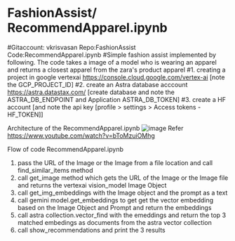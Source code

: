 # FashionAssist/ RecommendApparel.ipynb

#Gitaccount: vkrisvasan Repo:FashionAssist Code:RecommendApparel.ipynb
#Simple fashion assist implemented by following. The code takes a image of a model who is wearing an apparel and returns a closest apparel from the zara's product apparel
  #1. creating a project in google vertexai https://console.cloud.google.com/vertex-ai [note the GCP_PROJECT_ID]
  #2. create an Astra database acccount https://astra.datastax.com/ [create database and note the ASTRA_DB_ENDPOINT and Application ASTRA_DB_TOKEN]
  #3. create a HF account [and note the api key [profile > settings > Access tokens - HF_TOKEN]]
  
Architecture of the RecommendApparel.ipynb
![image](https://github.com/vkrisvasan/FashionAssist/assets/10602190/866cebf8-24a9-476c-a13c-0a3e95168ef1)
Refer https://www.youtube.com/watch?v=bToMzuiOMhg

Flow of code RecommendApparel.ipynb
1. pass the URL of the Image or the Image from a file location and call find_similar_items method
2. call get_image method which gets the URL of the Image or the Image file and returns the vertexai vision_model Image Object
3. call get_img_embeddings with the Image object and the prompt as a text
4. call gemini model.get_embeddings to get get the vector embedding based on the Image Object and Prompt and return the embeddings 
5. call astra collection.vector_find with the emeddings and return the top 3 matched embedings as documents from the astra vector collection
6. call show_recommendations and print the 3 results
